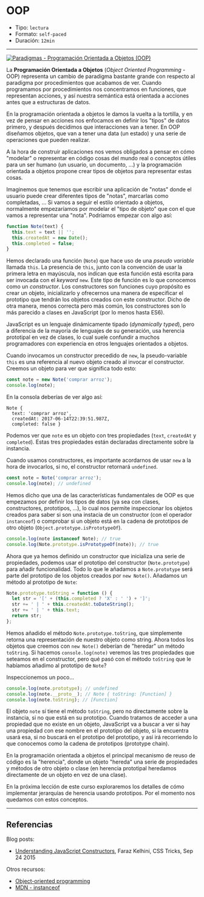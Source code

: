 # OOP

* Tipo: `lectura`
* Formato: `self-paced`
* Duración: `12min`

***

[![Paradigmas - Programación Orientada a Objetos (OOP)](https://embedwistia-a.akamaihd.net/deliveries/38e39ef424004f87bb6766c6e2da5f510d88e0d2.jpg?image_play_button_size=2x&amp;image_crop_resized=960x540&amp;image_play_button=1&amp;image_play_button_color=f7b617e0)](https://laboratoria.wistia.com/medias/8id6wdxrdn?wvideo=8id6wdxrdn)

La **Programación Orientada a Objetos** (_Object Oriented Programming_ - OOP)
representa un cambio de paradigma bastante grande con respecto al paradigma por
procedimientos que acabamos de ver. Cuando programamos por procedimientos nos
concentramos en funciones, que representan acciones, y así nuestra semántica
está orientada a acciones antes que a estructuras de datos.

En la programación orientada a objetos le damos la vuelta a la tortilla, y en
vez de pensar en acciones nos enfocamos en definir los "tipos" de datos primero,
y después decidimos que interacciones van a tener. En OOP diseñamos objetos, que
van a tener una data (un estado) y una serie de operaciones que pueden realizar.

A la hora de construir aplicaciones nos vemos obligados a pensar en cómo
"modelar" o representar en código cosas del mundo real o conceptos útiles para
un ser humano (un usuario, un documento, ...) y la programación orientada a
objetos propone crear tipos de objetos para representar estas cosas.

Imaginemos que tenemos que escribir una aplicación de "notas" donde el usuario
puede crear diferentes tipos de "notas", marcarlas como completadas, ... Si
vamos a seguir el estilo orientado a objetos, normalmente empezaríamos por
modelar el "tipo de objeto" que con el que vamos a representar una "nota".
Podríamos empezar con algo así:

```js
function Note(text) {
  this.text = text || '';
  this.createdAt = new Date();
  this.completed = false;
}
```

Hemos declarado una función (`Note`) que hace uso de una _pseudo variable_
llamada `this`. La presencia de `this`, junto con la convención de usar la
primera letra en mayúscula, nos indican que esta función está escrita
para ser invocada con el _keyword_ `new`. Este tipo de función es lo que
conocemos como un _constructor_. Los constructores son funciones cuyo propósito
es crear un objeto, inicializarlo y ofrecernos una manera de especificar el
prototipo que tendrán los objetos creados con este constructor. Dicho de otra
manera, menos correcta pero más común, los constructores son lo más parecido a
clases en JavaScript (por lo menos hasta ES6).

JavaScript es un lenguaje dinámicamente tipado (_dynamically typed_), pero a
diferencia de la mayoría de lenguajes de su generación, usa herencia prototipal
en vez de clases, lo cual suele confundir a muchos programadores con experiencia
en otros lenguajes orientados a objetos.

Cuando invocamos un constructor precedido de `new`, la pseudo-variable `this` es
una referencia al nuevo objeto creado al invocar el constructor. Creemos un
objeto para ver que significa todo esto:

```js
const note = new Note('comprar arroz');
console.log(note);
```

En la consola deberías de ver algo así:

```text
Note {
  text: 'comprar arroz',
  createdAt: 2017-06-14T22:39:51.987Z,
  completed: false }
```

Podemos ver que `note` es un objeto con tres propiedades (`text`, `createdAt` y
`completed`). Estas tres propiedades están declaradas directamente sobre la
instancia.

Cuando usamos constructores, es importante acordarnos de usar `new` a la hora de
invocarlos, si no, el constructor retornará `undefined`.

```js
const note = Note('comprar arroz');
console.log(note); // undefined
```

Hemos dicho que una de las características fundamentales de OOP es que empezamos
por definir los tipos de datos (ya sea con clases, constructores, prototipos,
...), lo cual nos permite inspeccionar los objetos creados para saber si son
una instacia de un constructor (con el operador `instanceof`) o comprobar si un
objeto está en la cadena de prototipos de otro objeto
(`Object.prototype.isPrototypeOf`).

```js
console.log(note instanceof Note); // true
console.log(Note.prototype.isPrototypeOf(note)); // true
```

Ahora que ya hemos definido un constructor que inicializa una serie de
propiedades, podemos usar el prototipo del constructor (`Note.prototype`) para
añadir funcionalidad. Todo lo que le añadamos a `Note.prototype` será parte del
prototipo de los objetos creados por `new Note()`. Añadamos un método al
prototipo de `Note`:

```js
Note.prototype.toString = function () {
  let str = '[' + (this.completed ? 'X' : ' ') + ']';
  str += ' | ' + this.createdAt.toDateString();
  str += ' | ' + this.text;
  return str;
};
```

Hemos añadido el método `Note.prototype.toString`, que simplemente retorna una
representación de nuestro objeto como string. Ahora todos los objetos que
creemos con `new Note()` deberían de "heredar" un método `toString`. Si hacemos
`console.log(note)` veremos las tres propiedades que seteamos en el constructor,
pero qué pasó con el método `toString` que le habíamos  añadimo al prototipo de
`Note`?

Inspeccionemos un poco...

```js
console.log(note.prototype); // undefined
console.log(note.__proto__); // Note { toString: [Function] }
console.log(note.toString); // [Function]
```

El objeto `note` sí tiene el método `toString`, pero no directamente sobre la
instancia, si no que está en su prototipo. Cuando tratamos de acceder a una
propiedad que no existe en un objeto, JavaScript va a buscar a ver si hay una
propiedad con ese nombre en el prototipo del objeto, si la encuentra usará esa,
si no buscará en el prototipo del prototipo, y así irá recorriendo lo que
conocemos como la cadena de prototipos (prototype chain).

En la programación orientada a objetos el principal mecanismo de reuso de código
es la "herencia", donde un objeto "hereda" una serie de propiedades y métodos
de otro objeto o clase (en herencia prototipal heredamos directamente de un
objeto en vez de una clase).

En la próxima lección de este curso exploraremos los detalles de cómo
implementar jerarquías de herencia usando prototipos. Por el momento nos
quedamos con estos conceptos.

***

## Referencias

Blog posts:

* [Understanding JavaScript Constructors](https://css-tricks.com/understanding-javascript-constructors/),
  Faraz Kelhini, CSS Tricks, Sep 24 2015

Otros recursos:

* [Object-oriented programming](https://en.wikipedia.org/wiki/Object-oriented_programming)
* [MDN - instanceof](https://developer.mozilla.org/en-US/docs/Web/JavaScript/Reference/Operators/instanceof)

